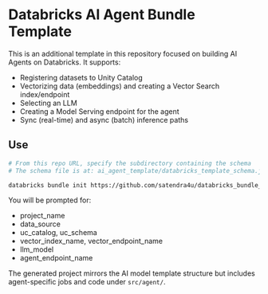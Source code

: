 # Databricks AI Agent Bundle Template

This is an additional template in this repository focused on building AI Agents on Databricks.
It supports:
- Registering datasets to Unity Catalog
- Vectorizing data (embeddings) and creating a Vector Search index/endpoint
- Selecting an LLM
- Creating a Model Serving endpoint for the agent
- Sync (real-time) and async (batch) inference paths

## Use
```bash
# From this repo URL, specify the subdirectory containing the schema
# The schema file is at: ai_agent_template/databricks_template_schema.json

databricks bundle init https://github.com/satendra4u/databricks_bundle_template.git --template-dir ai_agent_template
```

You will be prompted for:
- project_name
- data_source
- uc_catalog, uc_schema
- vector_index_name, vector_endpoint_name
- llm_model
- agent_endpoint_name

The generated project mirrors the AI model template structure but includes agent-specific jobs and code under `src/agent/`.
